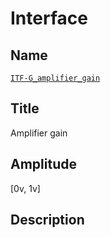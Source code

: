 # Interface

## Name
[`ITF-G_amplifier_gain`]()

## Title
Amplifier gain

## Amplitude
[0v, 1v]

## Description
